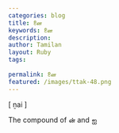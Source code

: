 ```yaml
---
categories: blog
title: னை
keywords: னை
description: 
author: Tamilan
layout: Ruby
tags: 
 
permalink: னை
featured: /images/ttak-48.png
---
```

  
[ ṉai ]  
  
The compound of ன் and ஐ